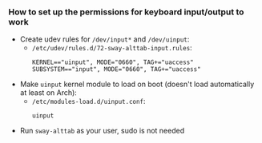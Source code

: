 ###  How to set up the permissions for keyboard input/output to work

- Create udev rules for `/dev/input*` and `/dev/uinput`:
    -  `/etc/udev/rules.d/72-sway-alttab-input.rules`:
        ```
        KERNEL=="uinput", MODE="0660", TAG+="uaccess"
        SUBSYSTEM=="input", MODE="0660", TAG+="uaccess"
        ```
- Make `uinput` kernel module to load on boot (doesn't load automatically at least on Arch):
    - `/etc/modules-load.d/uinput.conf`:
        ```
        uinput
        ```
- Run `sway-alttab` as your user, sudo is not needed
